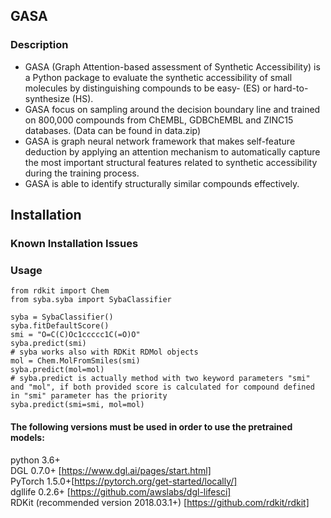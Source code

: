 ## GASA <br/>
### Description
* GASA (Graph Attention-based assessment of Synthetic Accessibility) is a Python package to evaluate the synthetic accessibility of small molecules by distinguishing compounds to be easy- (ES) or hard-to-synthesize (HS).<br/>
* GASA focus on sampling around the decision boundary line and trained on 800,000 compounds from ChEMBL, GDBChEMBL and ZINC15 databases. (Data can be found in data.zip)<br/>
* GASA is graph neural network framework that makes self-feature deduction by applying an attention mechanism to automatically capture the most important structural features related to synthetic accessibility during the training process.<br/>
* GASA is able to identify structurally similar compounds effectively.<br/>
## Installation
### Known Installation Issues
### Usage
``` 
from rdkit import Chem
from syba.syba import SybaClassifier

syba = SybaClassifier()
syba.fitDefaultScore()
smi = "O=C(C)Oc1ccccc1C(=O)O"
syba.predict(smi)
# syba works also with RDKit RDMol objects
mol = Chem.MolFromSmiles(smi)
syba.predict(mol=mol)
# syba.predict is actually method with two keyword parameters "smi" and "mol", if both provided score is calculated for compound defined in "smi" parameter has the priority
syba.predict(smi=smi, mol=mol) 
```
#### The following versions must be used in order to use the pretrained models:
python 3.6+ <br/>
DGL 0.7.0+ [https://www.dgl.ai/pages/start.html]<br/>
PyTorch 1.5.0+[https://pytorch.org/get-started/locally/]<br/>
dgllife 0.2.6+ [https://github.com/awslabs/dgl-lifesci]<br/>
RDKit (recommended version 2018.03.1+) [https://github.com/rdkit/rdkit]
